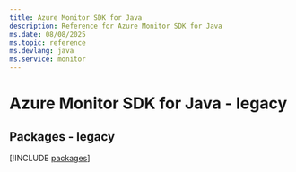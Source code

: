 ```yaml
---
title: Azure Monitor SDK for Java
description: Reference for Azure Monitor SDK for Java
ms.date: 08/08/2025
ms.topic: reference
ms.devlang: java
ms.service: monitor
---
```

# Azure Monitor SDK for Java - legacy
## Packages - legacy
[!INCLUDE [packages](monitor-index.md)]